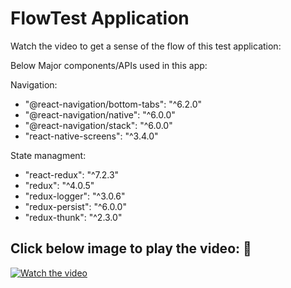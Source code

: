 # FlowTest Application

Watch the video to get a sense of the flow of this test application:

Below Major components/APIs used in this app:

Navigation:
- "@react-navigation/bottom-tabs": "^6.2.0"
- "@react-navigation/native": "^6.0.0"
- "@react-navigation/stack": "^6.0.0"
- "react-native-screens": "^3.4.0"

State managment:
- "react-redux": "^7.2.3"
- "redux": "^4.0.5"
- "redux-logger": "^3.0.6"
- "redux-persist": "^6.0.0"
- "redux-thunk": "^2.3.0"

## Click below image to play the video: 🎥
 
 [![Watch the video](https://i.imgur.com/Bu8CLdh.png)](https://youtu.be/S_UFHt6eBJg)
